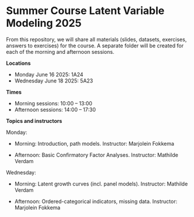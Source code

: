 # Summer Course Latent Variable Modeling 2025

From this repository, we will share all materials (slides, datasets, exercises, answers to exercises) for the course. A separate folder will be created for each of the morning and afternoon sessions.

**Locations**

* Monday June 16 2025: 1A24
* Wednesday June 18 2025: 5A23

**Times**

* Morning sessions: 10:00 – 13:00
* Afternoon sessions: 14:00 – 17:30

**Topics and instructors**

Monday:

* Morning: Introduction, path models. Instructor: Marjolein Fokkema

* Afternoon: Basic Confirmatory Factor Analyses. Instructor: Mathilde Verdam

Wednesday:

* Morning: Latent growth curves (incl. panel models). Instructor: Mathilde Verdam

* Afternoon: Ordered-categorical indicators, missing data. Instructor: Marjolein Fokkema
